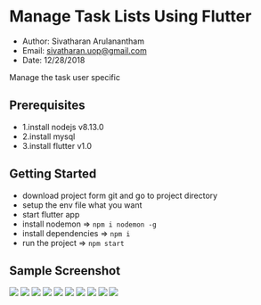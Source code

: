 # Manage Task Lists Using Flutter
- Author: Sivatharan Arulanantham
- Email: sivatharan.uop@gmail.com
- Date: 12/28/2018
   
 Manage the task user specific

## Prerequisites
- 1.install nodejs v8.13.0
- 2.install mysql
- 3.install flutter v1.0

## Getting Started
- download project form git and go to project directory
- setup the env file what you want
- start flutter app
- install nodemon => `npm i nodemon -g`
- install dependencies => `npm i`
- run the project => `npm start`


## Sample Screenshot
![](https://github.com/sivatharan/manage-task-lists-using-flutter/blob/master/Images/1.png)
![](https://github.com/sivatharan/manage-task-lists-using-flutter/blob/master/Images/2.png)
![](https://github.com/sivatharan/manage-task-lists-using-flutter/blob/master/Images/3.png)
![](https://github.com/sivatharan/manage-task-lists-using-flutter/blob/master/Images/4.png)
![](https://github.com/sivatharan/manage-task-lists-using-flutter/blob/master/Images/5.png)
![](https://github.com/sivatharan/manage-task-lists-using-flutter/blob/master/Images/6.png)
![](https://github.com/sivatharan/manage-task-lists-using-flutter/blob/master/Images/7.png)
![](https://github.com/sivatharan/manage-task-lists-using-flutter/blob/master/Images/8.png)
![](https://github.com/sivatharan/manage-task-lists-using-flutter/blob/master/Images/9.png)
![](https://github.com/sivatharan/manage-task-lists-using-flutter/blob/master/Images/10.png)
